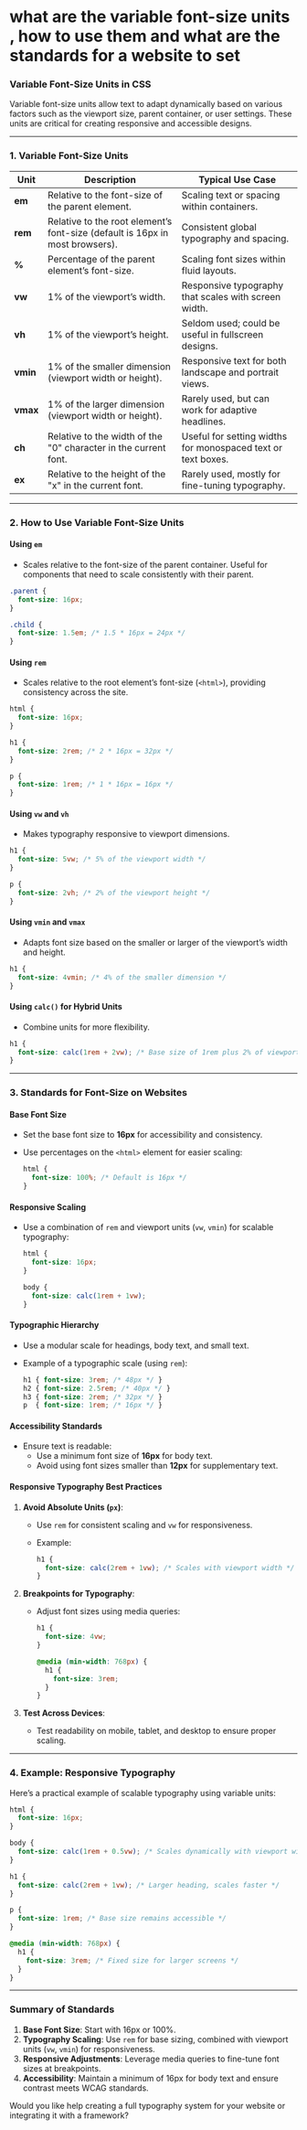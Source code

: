 # what are the variable font-size units , how to use them  and what are the standards for a website to set

### **Variable Font-Size Units in CSS**

Variable font-size units allow text to adapt dynamically based on various factors such as the viewport size, parent container, or user settings. These units are critical for creating responsive and accessible designs.

---

### **1. Variable Font-Size Units**

| Unit          | Description                                                                                     | Typical Use Case                                  |
|---------------|-------------------------------------------------------------------------------------------------|-------------------------------------------------|
| **em**        | Relative to the font-size of the parent element.                                                | Scaling text or spacing within containers.       |
| **rem**       | Relative to the root element’s font-size (default is 16px in most browsers).                    | Consistent global typography and spacing.        |
| **%**         | Percentage of the parent element’s font-size.                                                   | Scaling font sizes within fluid layouts.         |
| **vw**        | 1% of the viewport’s width.                                                                     | Responsive typography that scales with screen width. |
| **vh**        | 1% of the viewport’s height.                                                                    | Seldom used; could be useful in fullscreen designs. |
| **vmin**      | 1% of the smaller dimension (viewport width or height).                                         | Responsive text for both landscape and portrait views. |
| **vmax**      | 1% of the larger dimension (viewport width or height).                                          | Rarely used, but can work for adaptive headlines. |
| **ch**        | Relative to the width of the "0" character in the current font.                                 | Useful for setting widths for monospaced text or text boxes. |
| **ex**        | Relative to the height of the "x" in the current font.                                          | Rarely used, mostly for fine-tuning typography.  |

---

### **2. How to Use Variable Font-Size Units**

#### **Using `em`**

- Scales relative to the font-size of the parent container. Useful for components that need to scale consistently with their parent.

```css
.parent {
  font-size: 16px;
}

.child {
  font-size: 1.5em; /* 1.5 * 16px = 24px */
}
```

#### **Using `rem`**

- Scales relative to the root element’s font-size (`<html>`), providing consistency across the site.

```css
html {
  font-size: 16px;
}

h1 {
  font-size: 2rem; /* 2 * 16px = 32px */
}

p {
  font-size: 1rem; /* 1 * 16px = 16px */
}
```

#### **Using `vw` and `vh`**

- Makes typography responsive to viewport dimensions.

```css
h1 {
  font-size: 5vw; /* 5% of the viewport width */
}

p {
  font-size: 2vh; /* 2% of the viewport height */
}
```

#### **Using `vmin` and `vmax`**

- Adapts font size based on the smaller or larger of the viewport’s width and height.

```css
h1 {
  font-size: 4vmin; /* 4% of the smaller dimension */
}
```

#### **Using `calc()` for Hybrid Units**

- Combine units for more flexibility.

```css
h1 {
  font-size: calc(1rem + 2vw); /* Base size of 1rem plus 2% of viewport width */
}
```

---

### **3. Standards for Font-Size on Websites**

#### **Base Font Size**

- Set the base font size to **16px** for accessibility and consistency.
- Use percentages on the `<html>` element for easier scaling:

  ```css
  html {
    font-size: 100%; /* Default is 16px */
  }
  ```

#### **Responsive Scaling**

- Use a combination of `rem` and viewport units (`vw`, `vmin`) for scalable typography:

  ```css
  html {
    font-size: 16px;
  }

  body {
    font-size: calc(1rem + 1vw);
  }
  ```

#### **Typographic Hierarchy**

- Use a modular scale for headings, body text, and small text.
- Example of a typographic scale (using `rem`):

  ```css
  h1 { font-size: 3rem; /* 48px */ }
  h2 { font-size: 2.5rem; /* 40px */ }
  h3 { font-size: 2rem; /* 32px */ }
  p  { font-size: 1rem; /* 16px */ }
  ```

#### **Accessibility Standards**

- Ensure text is readable:
  - Use a minimum font size of **16px** for body text.
  - Avoid using font sizes smaller than **12px** for supplementary text.

#### **Responsive Typography Best Practices**

1. **Avoid Absolute Units (`px`)**:
   - Use `rem` for consistent scaling and `vw` for responsiveness.
   - Example:

     ```css
     h1 {
       font-size: calc(2rem + 1vw); /* Scales with viewport width */
     }
     ```

2. **Breakpoints for Typography**:
   - Adjust font sizes using media queries:

     ```css
     h1 {
       font-size: 4vw;
     }

     @media (min-width: 768px) {
       h1 {
         font-size: 3rem;
       }
     }
     ```

3. **Test Across Devices**:
   - Test readability on mobile, tablet, and desktop to ensure proper scaling.

---

### **4. Example: Responsive Typography**

Here’s a practical example of scalable typography using variable units:

```css
html {
  font-size: 16px;
}

body {
  font-size: calc(1rem + 0.5vw); /* Scales dynamically with viewport width */
}

h1 {
  font-size: calc(2rem + 1vw); /* Larger heading, scales faster */
}

p {
  font-size: 1rem; /* Base size remains accessible */
}

@media (min-width: 768px) {
  h1 {
    font-size: 3rem; /* Fixed size for larger screens */
  }
}
```

---

### **Summary of Standards**

1. **Base Font Size**: Start with 16px or 100%.
2. **Typography Scaling**: Use `rem` for base sizing, combined with viewport units (`vw`, `vmin`) for responsiveness.
3. **Responsive Adjustments**: Leverage media queries to fine-tune font sizes at breakpoints.
4. **Accessibility**: Maintain a minimum of 16px for body text and ensure contrast meets WCAG standards.

Would you like help creating a full typography system for your website or integrating it with a framework?
